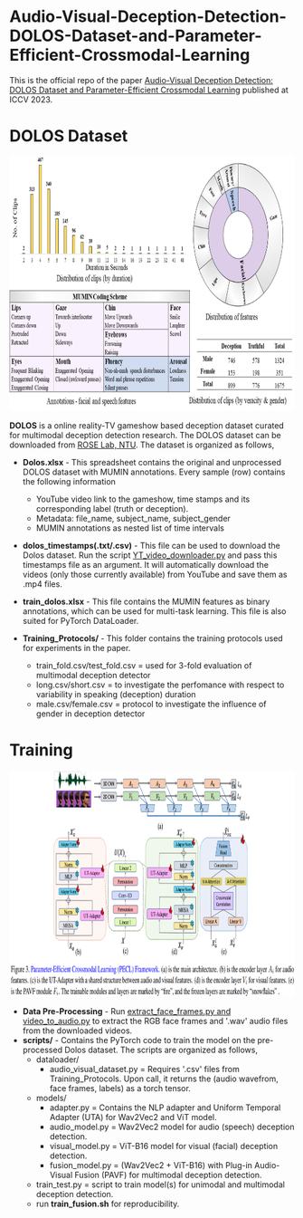 # Audio-Visual-Deception-Detection-DOLOS-Dataset-and-Parameter-Efficient-Crossmodal-Learning

This is the official repo of the paper [Audio-Visual Deception Detection: DOLOS Dataset and Parameter-Efficient
Crossmodal Learning](https://arxiv.org/abs/2303.12745) published at ICCV 2023.

# DOLOS Dataset

<img src="https://github.com/NMS05/Audio-Visual-Deception-Detection-DOLOS-Dataset-and-Parameter-Efficient-Crossmodal-Learning/blob/main/imgs/data_dist.png" width="800" height="450"> 

**DOLOS** is a online reality-TV gameshow based deception dataset curated for multimodal deception detection research. The DOLOS dataset can be downloaded from [ROSE Lab, NTU](https://rose1.ntu.edu.sg/dataset/DOLOS/). The dataset is organized as follows,

+ **Dolos.xlsx** - This spreadsheet contains the original and unprocessed DOLOS dataset with MUMIN annotations. Every sample (row) contains the following information
    - YouTube video link to the gameshow, time stamps and its corresponding label (truth or deception).
    - Metadata: file_name, subject_name, subject_gender
    - MUMIN annotations as nested list of time intervals

+ **dolos_timestamps(.txt/.csv)** - This file can be used to download the Dolos dataset. Run the script [YT_video_downloader.py](https://github.com/NMS05/AV-Data-Processing) and pass this timestamps file as an argument. It will automatically download the videos (only those currently available) from YouTube and save them as .mp4 files.

+ **train_dolos.xlsx** - This file contains the MUMIN features as binary annotations, which can be used for multi-task learning. This file is also suited for PyTorch DataLoader.

+ **Training_Protocols/** - This folder contains the training protocols used for experiments in the paper.
  - train_fold.csv/test_fold.csv = used for 3-fold evaluation of multimodal deception detector
  - long.csv/short.csv = to investigate the perfomance with respect to variability in speaking (deception) duration
  - male.csv/female.csv = protocol to investigate the influence of gender in deception detector

# Training

<img src="https://github.com/NMS05/Audio-Visual-Deception-Detection-DOLOS-Dataset-and-Parameter-Efficient-Crossmodal-Learning/blob/main/imgs/pecl.png" width="850" height="400"> 

+ **Data Pre-Processing** - Run [extract_face_frames.py and video_to_audio.py](https://github.com/NMS05/AV-Data-Processing) to extract the RGB face frames and '.wav' audio files from the downloaded videos.
+ **scripts/** - Contains the PyTorch code to train the model on the pre-processed Dolos dataset. The scripts are organized as follows,
    - dataloader/
        - audio_visual_dataset.py = Requires '.csv' files from Training_Protocols. Upon call, it returns the (audio wavefrom, face frames, labels) as a torch tensor.
    - models/
        - adapter.py = Contains the NLP adapter and Uniform Temporal Adapter (UTA) for Wav2Vec2 and ViT model.
        - audio_model.py = Wav2Vec2 model for audio (speech) deception detection.
        - visual_model.py = ViT-B16 model for visual (facial) deception detection.
        - fusion_model.py = (Wav2Vec2 + ViT-B16) with Plug-in Audio-Visual Fusion (PAVF) for multimodal deception detection.
    - train_test.py = script to train model(s) for unimodal and multimodal deception detection.
    - run **train_fusion.sh** for reproducibility. 
